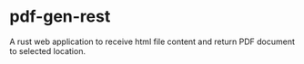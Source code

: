 # pdf-gen-rest
A rust web application to receive html file content and return PDF document to selected location.
